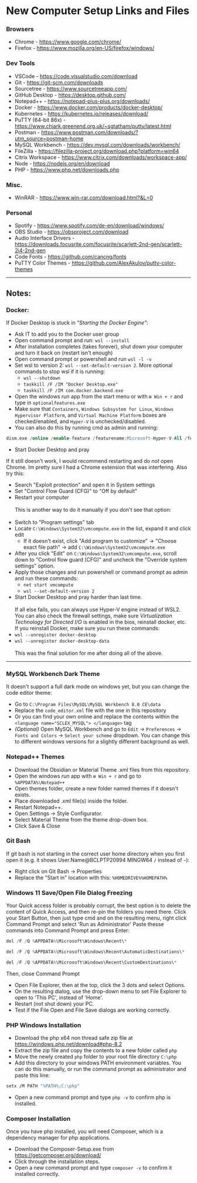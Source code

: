 # New Computer Setup Links and Files
### Browsers
- Chrome - https://www.google.com/chrome/
- Firefox - https://www.mozilla.org/en-US/firefox/windows/
### Dev Tools
- VSCode - https://code.visualstudio.com/download
- Git - https://git-scm.com/downloads
- Sourcetree - https://www.sourcetreeapp.com/
- GitHub Desktop - https://desktop.github.com/
- Notepad++ - https://notepad-plus-plus.org/downloads/
- Docker - https://www.docker.com/products/docker-desktop/
- Kubernetes - https://kubernetes.io/releases/download/
- PuTTY (64-bit 86x) - https://www.chiark.greenend.org.uk/~sgtatham/putty/latest.html
- Postman - https://www.postman.com/downloads/?utm_source=postman-home
- MySQL Workbench - https://dev.mysql.com/downloads/workbench/
- FileZilla - https://filezilla-project.org/download.php?platform=win64
- Citrix Workspace - https://www.citrix.com/downloads/workspace-app/
- Node - https://nodejs.org/en/download
- PHP - https://www.php.net/downloads.php
### Misc.
- WinRAR - https://www.win-rar.com/download.html?&L=0
### Personal
- Spotify - https://www.spotify.com/de-en/download/windows/
- OBS Studio - https://obsproject.com/download
- Audio Interface Drivers - https://downloads.focusrite.com/focusrite/scarlett-2nd-gen/scarlett-2i4-2nd-gen
- Code Fonts - https://github.com/cancng/fonts
- PuTTY Color Themes - https://github.com/AlexAkulov/putty-color-themes


---
## Notes:
### Docker:
If Docker Desktop is stuck in _"Starting the Docker Engine"_:
- Ask IT to add you to the Docker user group
- Open command prompt and run: `wsl --install`
- After installation completes (takes forever), shut down your computer and turn it back on (restart isn't enough)
- Open command prompt or powershell and run `wsl -l -v`
- Set wsl to version 2: `wsl --set-default-version 2`. More optional commands to stop wsl if it is running:
  - `wsl --shutdown`
  - `taskkill /F /IM "Docker Desktop.exe"`
  - `taskkill /F /IM com.docker.backend.exe`
- Open the windows _run_ app from the start menu or with `⊞ Win + r` and type in `optionalfeatures.exe`
- Make sure that `Containers`, `Windows Subsystem for Linux`, `Windows Hypervisor Platform`, and `Virtual Machine Platform` boxes are checked/enabled, and `Hyper-V` is unchecked/disabled.
- You can also do this by running cmd as admin and running:
```sql
dism.exe /online /enable-feature /featurename:Microsoft-Hyper-V-All /featurename:VirtualMachinePlatform /featurename:Microsoft-Windows-Subsystem-Linux /all /norestart
```
- Start Docker Desktop and pray

If it still doesn't work, I would recommend restarting and do _not_ open Chrome. Im pretty sure I had a Chrome extension that was interfering. Also try this:
- Search "Exploit protection" and open it in System settings
- Set "Control Flow Guard (CFG)" to "Off by default"
- Restart your computer
<br></br>
This is another way to do it manually if you don't see that option:
<br></br>
- Switch to "Program settings" tab
- Locate `C:\Windows\System32\vmcompute.exe` in the list, expand it and click edit
  - If it doesn't exist, click "Add program to customize" -> "Choose exact file path" -> add `C:\Windows\System32\vmcompute.exe`
- After you click "Edit" on `C:\Windows\System32\vmcompute.exe`, scroll down to "Control flow guard (CFG)" and uncheck the "Override system settings" option.
- Apply those changes and run powershell or command prompt as admin and run these commands:
  - `net start vmcompute`
  - `wsl --set-default-version 2`
- Start Docker Desktop and pray harder than last time.
<br></br>
If all else fails, you can always use Hyper-V engine instead of WSL2. You can also check the firewall settings, make sure _Virtualization Technology for Directed I/O_ is enabled in the bios, reinstall docker, etc. If you reinstall Docker, make sure you run these commands: 
- `wsl --unregister docker-desktop `
- `wsl --unregister docker-desktop-data`
<br></br>
This was the final solution for me after doing all of the above.
---
### MySQL Workbench Dark Theme
It doesn't support a full dark mode on windows yet, but you can change the code editor theme:
- Go to `C:\Program Files\MySQL\MySQL Workbench 8.0 CE\data`
- Replace the `code_editor.xml` file with the one in this repository
- Or you can find your own online and replace the contents within the `<language name="SCLEX_MYSQL"> </language>` tag
- _(Optional)_ Open MySQL Workbench and go to `Edit` → `Preferences` → `Fonts and Colors` → `Select your scheme` dropdown. You can change this to different windows versions for a slightly different background as well.
### Notepad++ Themes
- Download the Obsidian or Material Theme .xml files from this repository.
- Open the windows _run_ app with `⊞ Win + r` and go to `%APPDATA%\Notepad++`
- Open themes folder, create a new folder named themes if it doesn't exists.
- Place downloaded .xml file(s) inside the folder.
- Restart Notepad++.
- Open Settings -> Style Configurator.
- Select Material Theme from the theme drop-down box.
- Click Save & Close
### Git Bash
If git bash is not starting in the correct user home directory when you first open it (e.g. it shows User.Name@BCLPTP20994 MINGW64 `/` instead of `~`):
- Right click on Git Bash -> Properties
- Replace the "Start in" location with this: `%HOMEDRIVE%%HOMEPATH%`

### Windows 11 Save/Open File Dialog Freezing
Your Quick access folder is probably corrupt, the best option is to delete the content of Quick Access, and then re-pin the folders you need there.
Click your Start Button, then just type cmd and on the resulting menu, right click Command Prompt and select 'Run as Administrator'
Paste thesse commands into Command Prompt and press Enter:
```go
del /F /Q %APPDATA%\Microsoft\Windows\Recent\*
```
```go
del /F /Q %APPDATA%\Microsoft\Windows\Recent\AutomaticDestinations\*
```
```go
del /F /Q %APPDATA%\Microsoft\Windows\Recent\CustomDestinations\*
```
Then, close Command Prompt
- Open File Explorer, then at the top, click the 3 dots and select Options.
- On the resulting dialog, use the drop-down menu to set File Explorer to open to 'This PC', instead of 'Home'.
- Restart (not shut down) your PC.
- Test if the File Open and File Save dialogs are working correctly.

### PHP Windows Installation

- Download the php x64 non thread safe zip file at https://windows.php.net/download#php-8.2
- Extract the zip file and copy the contents to a new folder called `php`
- Move the newly created `php` folder to your root file directory `C:\php`
- Add this directory to your windows PATH environment variables.
You can do this manually, or run the command prompt as administrator and paste this line: 
```bash
setx /M PATH "%PATH%;C:\php"
```
- Open a new command prompt and type `php -v` to confirm php is installed.

### Composer Installation
Once you have php installed, you will need Composer, which is a dependency manager for php applications.
- Download the Composer-Setup.exe from https://getcomposer.org/download/
- Click through the installation steps.
- Open a new command prompt and type `composer -v` to confirm it installed correctly.
